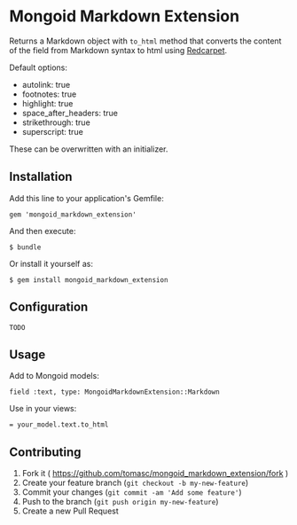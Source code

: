 # Mongoid Markdown Extension

Returns a Markdown object with `to_html` method that converts the content of the field from Markdown syntax to html using [Redcarpet](https://github.com/vmg/redcarpet).

Default options:

* autolink: true
* footnotes: true
* highlight: true
* space_after_headers: true
* strikethrough: true
* superscript: true

These can be overwritten with an initializer.

## Installation

Add this line to your application's Gemfile:

    gem 'mongoid_markdown_extension'

And then execute:

    $ bundle

Or install it yourself as:

    $ gem install mongoid_markdown_extension

## Configuration

    TODO

## Usage

Add to Mongoid models:

    field :text, type: MongoidMarkdownExtension::Markdown
    
Use in your views:

    = your_model.text.to_html

## Contributing

1. Fork it ( https://github.com/tomasc/mongoid_markdown_extension/fork )
2. Create your feature branch (`git checkout -b my-new-feature`)
3. Commit your changes (`git commit -am 'Add some feature'`)
4. Push to the branch (`git push origin my-new-feature`)
5. Create a new Pull Request
